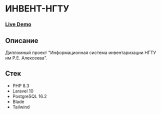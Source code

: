 # ИНВЕНТ-НГТУ

### [Live Demo](https://invent-ngtu.online/login)

## Описание
Дипломный проект "Информационная система инвентаризации НГТУ им Р.Е. Алексеева". 

## Стек
* PHP 8.3
* Laravel 10
* PostgreSQL 16.2
* Blade
* Tailwind
